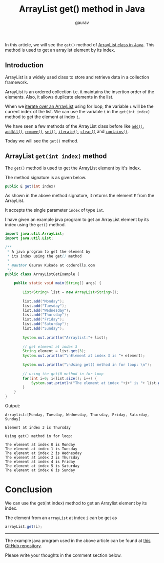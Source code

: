 ﻿---
layout: post
title: "ArrayList get() method in Java"
author: gaurav
categories: [Collections, ArrayList]
description: "In this article, we will see get() method of ArrayList class in Java. This method is used to get an arraylist element by its index."
---

In this article, we will see the `get()` method of [ArrayList class in Java](https://coderolls.com/arraylist-in-java/). This method is used to get an arraylist element by its index.

## Introduction

ArrayList is a widely used class to store and retrieve data in a collection framework.

ArrayList is an ordered collection i.e. it maintains the insertion order of the elements. Also, it allows duplicate elements in the list.

When we [iterate over an ArrayList](https://coderolls.com/iterating-the-arraylist-in-java/) using for loop, the variable `i` will be the current index of the list. We can use the variable `i` in the `get(int index)` method to get the element at index `i`.

We have seen a few methods of the ArrayList class before like [`add()`](https://coderolls.com/add-element-in-arraylist/), [`addAll()`](http://https://coderolls.com/arraylist-addall-method-in-java/), [`remove()`](https://coderolls.com/remove-element-from-arraylist/), [`set()`](https://coderolls.com/change-element-in-arraylist/), [`iterate()`](https://coderolls.com/iterating-the-arraylist-in-java/), [`clear()`](https://coderolls.com/arraylist-clear-method-in-java/) and [`contains()`](https://coderolls.com/arraylist-contains-method).

Today we will see the `get()` method.

## ArrayList `get(int index)` method

The `get()` method is used to get the ArrayList element by it's index.

The method signature is as given below.
```java
public E get(int index)
```

As shown in the above method signature, it returns the element `E` from the ArrayList.

It accepts the single parameter `index` of type `int`.

I have given an example java program to get an ArrayList element by its index using the `get()` method.

```java
import java.util.ArrayList;
import java.util.List;

/**
 * A java program to get the element by 
 * its index using the get() method
 * 
 * @author Gaurav Kukade at coderolls.com
 */
public class ArrayListGetExample {

	public static void main(String[] args) {
		
        List<String> list = new ArrayList<String>();
        
        list.add("Monday");
        list.add("Tuesday");
        list.add("Wednesday");
        list.add("Thursday");
        list.add("Friday");
        list.add("Saturday");
        list.add("Sunday");
        
        System.out.println("Arraylist:"+ list);
        
        // get element at index 3
        String element = list.get(3);
        System.out.println("\nElement at index 3 is "+ element);
        
        System.out.println("\nUsing get() method in for loop: \n");
        
        // using the get(0 method in for loop
        for(int i=0; i<list.size(); i++) {
        	System.out.println("The element at index "+i+" is "+ list.get(i));
        }
	}
}
```
Output:
```
Arraylist:[Monday, Tuesday, Wednesday, Thursday, Friday, Saturday, Sunday]

Element at index 3 is Thursday

Using get() method in for loop: 

The element at index 0 is Monday
The element at index 1 is Tuesday
The element at index 2 is Wednesday
The element at index 3 is Thursday
The element at index 4 is Friday
The element at index 5 is Saturday
The element at index 6 is Sunday
```

# Conclusion
We can use the get(int index) method to get an Arraylist element by its index.

The element from an `arrayList` at index `i` can be get as 
```java
arrayList.get(i);
```

---

The example java program used in the above article can be found at [this GitHub repository](https://github.com/coderolls/blogpost-coding-examples/tree/main/collections/arraylist/arraylist-get-method).

Please write your thoughts in the comment section below.
